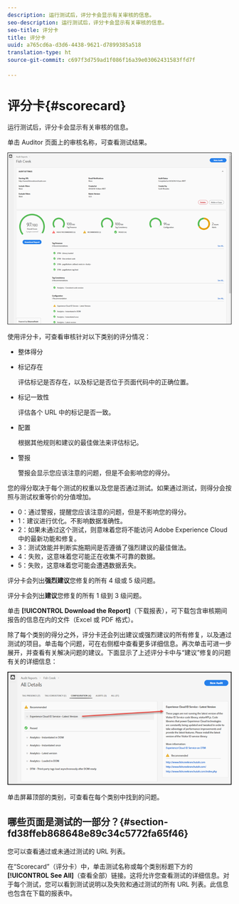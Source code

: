 ```yaml
---
description: 运行测试后，评分卡会显示有关审核的信息。
seo-description: 运行测试后，评分卡会显示有关审核的信息。
seo-title: 评分卡
title: 评分卡
uuid: a765cd6a-d3d6-4438-9621-d7899385a518
translation-type: ht
source-git-commit: c697f3d759ad1f086f16a39e03062431583ffd7f

---
```



# 评分卡{#scorecard}

运行测试后，评分卡会显示有关审核的信息。

单击 Auditor 页面上的审核名称，可查看测试结果。

![](assets/report.png)

使用评分卡，可查看审核针对以下类别的评分情况：

* 整体得分
* 标记存在

   评估标记是否存在，以及标记是否位于页面代码中的正确位置。
* 标记一致性

   评估各个 URL 中的标记是否一致。
* 配置

   根据其他规则和建议的最佳做法来评估标记。
* 警报

   警报会显示您应该注意的问题，但是不会影响您的得分。

您的得分取决于每个测试的权重以及您是否通过测试。如果通过测试，则得分会按照与测试权重等价的分值增加。

* 0：通过警报，提醒您应该注意的问题，但是不影响您的得分。
* 1：建议进行优化。不影响数据准确性。
* 2：如果未通过这个测试，则意味着您将不能访问 Adobe Experience Cloud 中的最新功能和修复。
* 3：测试效能并判断实施期间是否遵循了强烈建议的最佳做法。
* 4：失败，这意味着您可能正在收集不可靠的数据。
* 5：失败，这意味着您可能会遭遇数据丢失。

评分卡会列出&#x200B;**强烈建议**&#x200B;您修复的所有 4 级或 5 级问题。

评分卡会列出&#x200B;**建议**&#x200B;您修复的所有 1 级到 3 级问题。

单击 **[!UICONTROL Download the Report]**（下载报表），可下载包含审核期间报告的信息在内的文件（Excel 或 PDF 格式）。

除了每个类别的得分之外，评分卡还会列出建议或强烈建议的所有修复，以及通过测试的项目。单击每个问题，可在右侧框中查看更多详细信息。再次单击可进一步展开，并查看有关解决问题的建议。下面显示了上述评分卡中与“建议”修复的问题有关的详细信息：

![](assets/report-issue-details.png)

单击屏幕顶部的类别，可查看在每个类别中找到的问题。

## 哪些页面是测试的一部分？{#section-fd38ffeb868648e89c34c5772fa65f46}

您可以查看通过或未通过测试的 URL 列表。

在“Scorecard”（评分卡）中，单击测试名称或每个类别标题下方的 **[!UICONTROL See All]**（查看全部）链接。这将允许您查看测试的详细信息。对于每个测试，您可以看到测试说明以及失败和通过测试的所有 URL 列表。此信息也包含在下载的报表中。
